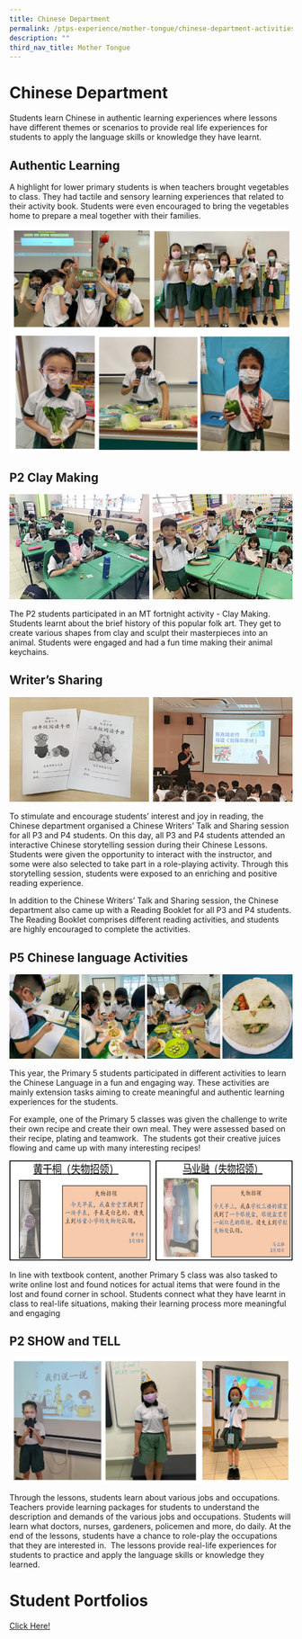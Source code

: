 ```yaml
---
title: Chinese Department
permalink: /ptps-experience/mother-tongue/chinese-department-activities/
description: ""
third_nav_title: Mother Tongue
---
```

# Chinese Department

Students learn Chinese in authentic learning experiences where lessons have different themes or scenarios to provide real life experiences for students to apply the language skills or knowledge they have learnt.

## Authentic Learning

A highlight for lower primary students is when teachers brought vegetables to class. They had tactile and sensory learning experiences that related to their activity book. Students were even encouraged to bring the vegetables home to prepare a meal together with their families.

![](/images/PTPS%20Experience/CL%202023%20Auth.png)

## P2 Clay Making

![](/images/PTPS%20Experience/CL%201.jpg)

The P2 students participated in an MT fortnight activity - Clay Making. Students learnt about the brief history of this popular folk art. They get to create various shapes from clay and sculpt their masterpieces into an animal. Students were engaged and had a fun time making their animal keychains.

## Writer’s Sharing

![](/images/PTPS%20Experience/CL%202.jpg)

To stimulate and encourage students’ interest and joy in reading, the Chinese department organised a Chinese Writers’ Talk and Sharing session for all P3 and P4 students. On this day, all P3 and P4 students attended an interactive Chinese storytelling session during their Chinese Lessons. Students were given the opportunity to interact with the instructor, and some were also selected to take part in a role-playing activity. Through this storytelling session, students were exposed to an enriching and positive reading experience.

  

In addition to the Chinese Writers’ Talk and Sharing session, the Chinese department also came up with a Reading Booklet for all P3 and P4 students. The Reading Booklet comprises different reading activities, and students are highly encouraged to complete the activities. 

## P5 Chinese language Activities

![](/images/PTPS%20Experience/CL%203.jpg)

This year, the Primary 5 students participated in different activities to learn the Chinese Language in a fun and engaging way. These activities are mainly extension tasks aiming to create meaningful and authentic learning experiences for the students.

  

For example, one of the Primary 5 classes was given the challenge to write their own recipe and create their own meal. They were assessed based on their recipe, plating and teamwork.  The students got their creative juices flowing and came up with many interesting recipes!


![](/images/PTPS%20Experience/CL%204.jpg)

In line with textbook content, another Primary 5 class was also tasked to write online lost and found notices for actual items that were found in the lost and found corner in school. Students connect what they have learnt in class to real-life situations, making their learning process more meaningful and engaging  

## P2 SHOW and TELL

![](/images/PTPS%20Experience/CL%20P2%20Show%20and%20Tell.png)

Through the lessons, students learn about various jobs and occupations. Teachers provide learning packages for students to understand the description and demands of the various jobs and occupations. Students will learn what doctors, nurses, gardeners, policemen and more, do daily. At the end of the lessons, students have a chance to role-play the occupations that they are interested in.  The lessons provide real-life experiences for students to practice and apply the language skills or knowledge they learned.

# Student Portfolios

[Click Here!](https://sites.google.com/moe.edu.sg/studentsportfolio/home)